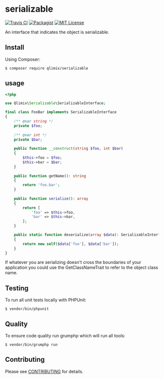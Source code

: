 # serializable

[![Travis CI](https://api.travis-ci.org/qlimix/serializable.svg?branch=master)](https://travis-ci.org/qlimix/serializable)
[![Packagist](https://img.shields.io/packagist/v/qlimix/serializable.svg)](https://packagist.org/packages/qlimix/serializable)
[![MIT License](https://img.shields.io/badge/license-MIT-brightgreen.svg)](https://github.com/qlimix/serializable/blob/master/LICENSE)

An interface that indicates the object is serializable.

## Install

Using Composer:

~~~
$ composer require qlimix/serializable
~~~

## usage
```php
<?php

use Qlimix\Serializable\SerializableInterface;

final class FooBar implements SerializableInterface
{
    /** @var string */
    private $foo;
    
    /** @var int */
    private $bar;
    
    public function __construct(string $foo, int $bar)
    {
        $this->foo = $foo;
        $this->bar = $bar;
    }
    
    public function getName(): string
    {
        return 'foo.bar';
    }
    
    public function serialize(): array
    {
        return [
            'foo' => $this->foo,
            'bar' => $this->bar,
        ];
    }

    public static function deserialize(array $data): SerializableInterface
    {
        return new self($data['foo'], $data['bar']);
    }
}
```
If whatever you are serializing doesn't cross the boundaries of your application you could use the GetClassNameTrait to refer to the object class name.

## Testing
To run all unit tests locally with PHPUnit:

~~~
$ vendor/bin/phpunit
~~~

## Quality
To ensure code quality run grumphp which will run all tools:

~~~
$ vendor/bin/grumphp run
~~~

## Contributing

Please see [CONTRIBUTING](CONTRIBUTING.md) for details.
